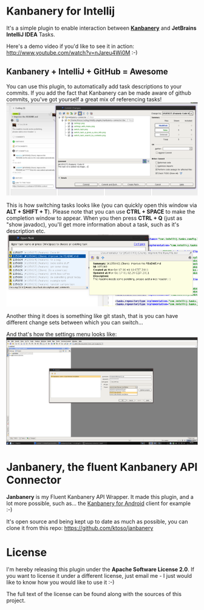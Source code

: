 Kanbanery for Intellij
======================
It's a simple plugin to enable interaction between **<a href="http://www.kanbanery.com">Kanbanery</a>** and **JetBrains IntelliJ IDEA** Tasks.

Here's a demo video if you'd like to see it in action: http://www.youtube.com/watch?v=nJareu4Wi0M :-)

Kanbanery + IntelliJ + GitHub = Awesome
---------------------------------------
You can use this plugin, to automatically add task descriptions to your commits.
If you add the fact that Kanbanery can be made aware of github commits, you've got yourself a great mix of referencing tasks!
<img src="https://github.com/ktoso/kanbanery-for-intellij/raw/master/doc/commit_github_task_id_kanbanery.png" alt="git kanbanery intellij"/>

This is how switching tasks looks like (you can quickly open this window via **ALT + SHIFT + T**). Please note that you can use **CTRL + SPACE** to make the completion window to appear.
When you then press **CTRL + Q** (just as "show javadoc), you'll get more information about a task, such as it's description etc.
<img src="https://github.com/ktoso/kanbanery-for-intellij/raw/master/doc/switch_task_q_gives_a_nice_info.png"/>

Another thing it does is something like git stash, that is you can have different change sets between which you can switch...

And that's how the settings menu looks like:
<img src="https://github.com/ktoso/kanbanery-for-intellij/raw/master/doc/settings_with_menu.png"/>


Janbanery, the fluent Kanbanery API Connector
=============================================
**Janbanery** is my Fluent Kanbanery API Wrapper. It made this plugin, and a lot more possible, such as...
the <a href="https://market.android.com/details?id=pl.project13.kanbanery&feature=search_result">Kanbanery for Android</a> client for example :-)

It's open source and being kept up to date as much as possible, you can clone it from this repo: <a href="https://github.com/ktoso/janbanery">https://github.com/ktoso/janbanery</a>

License
=======
I'm hereby releasing this plugin under the **Apache Software License 2.0**.
If you want to license it under a different license, just email me - I just would like to know how you would like to use it :-)

The full text of the license can be found along with the sources of this project.
